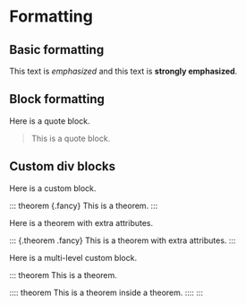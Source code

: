 # Formatting

## Basic formatting

This text is *emphasized* and this text is **strongly emphasized**.

## Block formatting

Here is a quote block.

> This is a quote block.

## Custom div blocks

Here is a custom block.

::: theorem {.fancy}
This is a theorem.
:::

Here is a theorem with extra attributes.

::: {.theorem .fancy}
This is a theorem with extra attributes.
:::

Here is a multi-level custom block.

::: theorem
This is a theorem.

:::: theorem
This is a theorem inside a theorem.
::::
:::
